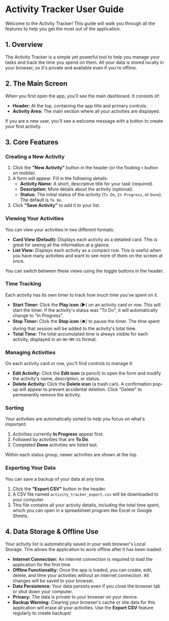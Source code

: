 # Activity Tracker User Guide

Welcome to the Activity Tracker! This guide will walk you through all the features to help you get the most out of the application.

## 1. Overview

The Activity Tracker is a simple yet powerful tool to help you manage your tasks and track the time you spend on them. All your data is stored locally in your browser, so it's private and available even if you're offline.

## 2. The Main Screen

When you first open the app, you'll see the main dashboard. It consists of:

*   **Header:** At the top, containing the app title and primary controls.
*   **Activity Area:** The main section where all your activities are displayed.

If you are a new user, you'll see a welcome message with a button to create your first activity.

## 3. Core Features

### Creating a New Activity

1.  Click the **"New Activity"** button in the header (or the floating `+` button on mobile).
2.  A form will appear. Fill in the following details:
    *   **Activity Name:** A short, descriptive title for your task (required).
    *   **Description:** More details about the activity (optional).
    *   **Status:** The initial status of the activity (`To Do`, `In Progress`, or `Done`). The default is `To Do`.
3.  Click **"Save Activity"** to add it to your list.

### Viewing Your Activities

You can view your activities in two different formats:

*   **Card View (Default):** Displays each activity as a detailed card. This is great for seeing all the information at a glance.
*   **List View:** Displays each activity as a compact row. This is useful when you have many activities and want to see more of them on the screen at once.

You can switch between these views using the toggle buttons in the header.

### Time Tracking

Each activity has its own timer to track how much time you've spent on it.

*   **Start Timer:** Click the **Play icon** (▶️) on an activity card or row. This will start the timer. If the activity's status was "To Do", it will automatically change to "In Progress".
*   **Stop Timer:** Click the **Stop icon** (⏹️) to pause the timer. The time spent during that session will be added to the activity's total time.
*   **Total Time:** The total accumulated time is always visible for each activity, displayed in an `HH:MM:SS` format.

### Managing Activities

On each activity card or row, you'll find controls to manage it:

*   **Edit Activity:** Click the **Edit icon** (a pencil) to open the form and modify the activity's name, description, or status.
*   **Delete Activity:** Click the **Delete icon** (a trash can). A confirmation pop-up will appear to prevent accidental deletion. Click "Delete" to permanently remove the activity.

### Sorting

Your activities are automatically sorted to help you focus on what's important:
1.  Activities currently **In Progress** appear first.
2.  Followed by activities that are **To Do**.
3.  Completed **Done** activities are listed last.

Within each status group, newer activities are shown at the top.

### Exporting Your Data

You can save a backup of your data at any time.

1.  Click the **"Export CSV"** button in the header.
2.  A CSV file named `activity_tracker_export.csv` will be downloaded to your computer.
3.  This file contains all your activity details, including the total time spent, which you can open in a spreadsheet program like Excel or Google Sheets.

## 4. Data Storage & Offline Use

Your activity list is automatically saved in your web browser's Local Storage. This allows the application to work offline after it has been loaded.

*   **Internet Connection:** An internet connection is required to load the application for the first time.
*   **Offline Functionality:** Once the app is loaded, you can create, edit, delete, and time your activities without an internet connection. All changes will be saved to your browser.
*   **Data Persistence:** Your data persists even if you close the browser tab or shut down your computer.
*   **Privacy:** The data is private to your browser on your device.
*   **Backup Warning:** Clearing your browser's cache or site data for this application will erase all your activities. Use the **Export CSV** feature regularly to create backups!
